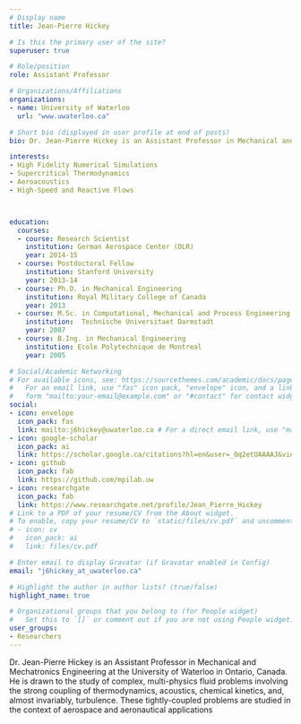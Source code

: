 ```yaml
---
# Display name
title: Jean-Pierre Hickey

# Is this the primary user of the site?
superuser: true

# Role/position
role: Assistant Professor

# Organizations/Affiliations
organizations:
- name: University of Waterloo
  url: "www.uwaterloo.ca"

# Short bio (displayed in user profile at end of posts)
bio: Dr. Jean-Pierre Hickey is an Assistant Professor in Mechanical and Mechatronics Engineering at the University of Waterloo in Ontario, Canada. He is drawn to the study of complex, multi-physics fluid problems involving the strong coupling of thermodynamics, acoustics, chemical kinetics, and, almost invariably, turbulence. These tightly-coupled problems are studied in the context of aerospace and aeronautical applications.

interests:
- High Fidelity Numerical Simulations
- Supercritical Thermodynamics
- Aeroacoustics
- High-Speed and Reactive Flows



education:
  courses:
  - course: Research Scientist
    institution: German Aerospace Center (DLR)
    year: 2014-15
  - course: Postdoctoral Fellow
    institution: Stanford University
    year: 2013-14
  - course: Ph.D. in Mechanical Engineering
    institution: Royal Military College of Canada
    year: 2013
  - course: M.Sc. in Computational, Mechanical and Process Engineering
    institution:  Technische Universitaet Darmstadt
    year: 2007
  - course: B.Ing. in Mechanical Engineering
    institution: Ecole Polytechnique de Montreal
    year: 2005

# Social/Academic Networking
# For available icons, see: https://sourcethemes.com/academic/docs/page-builder/#icons
#   For an email link, use "fas" icon pack, "envelope" icon, and a link in the
#   form "mailto:your-email@example.com" or "#contact" for contact widget.
social:
- icon: envelope
  icon_pack: fas
  link: mailto:j6hickey@uwaterloo.ca # For a direct email link, use "mailto:test@example.org".
- icon: google-scholar
  icon_pack: ai
  link: https://scholar.google.ca/citations?hl=en&user=_Oq2etUAAAAJ&view_op=list_works&sortby=pubdate
- icon: github
  icon_pack: fab
  link: https://github.com/mpilab.uw
- icon: researchgate
  icon_pack: fab
  link: https://www.researchgate.net/profile/Jean_Pierre_Hickey
# Link to a PDF of your resume/CV from the About widget.
# To enable, copy your resume/CV to `static/files/cv.pdf` and uncomment the lines below.
# - icon: cv
#   icon_pack: ai
#   link: files/cv.pdf

# Enter email to display Gravatar (if Gravatar enabled in Config)
email: "j6hickey_at_uwaterloo.ca"

# Highlight the author in author lists? (true/false)
highlight_name: true

# Organizational groups that you belong to (for People widget)
#   Set this to `[]` or comment out if you are not using People widget.
user_groups:
- Researchers
---
```


Dr. Jean-Pierre Hickey is an Assistant Professor in Mechanical and Mechatronics Engineering at the University of Waterloo in Ontario, Canada. He is drawn to the study of complex, multi-physics fluid problems involving the strong coupling of thermodynamics, acoustics, chemical kinetics, and, almost invariably, turbulence. These tightly-coupled problems are studied in the context of aerospace and aeronautical applications
